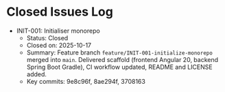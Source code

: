 Closed Issues Log
=================

- INIT-001: Initialiser monorepo
  - Status: Closed
  - Closed on: 2025-10-17
  - Summary: Feature branch `feature/INIT-001-initialize-monorepo` merged into `main`. Delivered scaffold (frontend Angular 20, backend Spring Boot Gradle), CI workflow updated, README and LICENSE added.
  - Key commits: 9e8c96f, 8ae294f, 3708163
